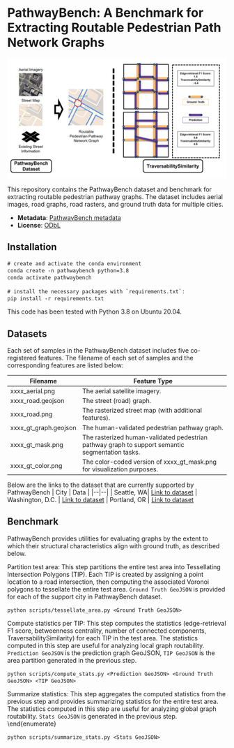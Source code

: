 # PathwayBench: A Benchmark for Extracting Routable Pedestrian Path Network Graphs

<p align="center"><img width="600" src="./img/teaser.png"></p>

This repository contains the PathwayBench dataset and benchmark for extracting routable pedestrian pathway graphs. The dataset includes aerial images, road graphs, road rasters, and ground truth data for multiple cities.

- **Metadata**: [PathwayBench metadata](./metadata/pathwaybench_metadata.jsonld)
- **License**: [ODbL](https://opendatacommons.org/licenses/odbl/)


## Installation

```shell
# create and activate the conda environment
conda create -n pathwaybench python=3.8
conda activate pathwaybench

# install the necessary packages with `requirements.txt`:
pip install -r requirements.txt
```
This code has been tested with Python 3.8 on Ubuntu 20.04. 

## Datasets
Each set of samples in the PathwayBench dataset includes five co-registered features. The filename of each set of samples and the corresponding features are listed below:

| Filename | Feature Type
|--|--|
| xxxx_aerial.png | The aerial satellite imagery.
| xxxx_road.geojson | The street (road) graph.
| xxxx_road.png | The rasterized street map (with additional features).
| xxxx_gt_graph.geojson | The human-validated pedestrian pathway graph.
| xxxx_gt_mask.png | The rasterized human-validated pedestrian pathway graph to support semantic segmentation tasks.
| xxxx_gt_color.png | The color-coded version of xxxx_gt_mask.png for visualization purposes.

Below are the links to the dataset that are currently supported by PathwayBench
| City | Data |
|--|--|
| Seattle, WA| [Link to dataset](https://drive.google.com/drive/folders/1CnTVuARwv7j-9WXXJpAb3l6NC3n0nhO9?usp=sharing)
| Washington, D.C. | [Link to dataset](https://drive.google.com/drive/folders/1anMEeDbUZPquwEMGA8V3YPeWQJxFHDnu?usp=sharing)
| Portland, OR | [Link to dataset](https://drive.google.com/drive/folders/1yFViA6PaDxqQWvS_iqDay65pEMijiS05?usp=sharing)
## Benchmark

PathwayBench provides utilities for evaluating graphs by the extent to which their structural characteristics align with ground truth, as described below.

Partition test area: This step partitions the entire test area into Tessellating Intersection Polygons (TIP). Each TIP is created by assigning a point location to a road intersection, then computing the associated Voronoi polygons to tessellate the entire test area. `Ground Truth GeoJSON` is provided for each of the support city in PathwayBench dataset.

  ```shell
  python scripts/tessellate_area.py <Ground Truth GeoJSON>
  ```  

Compute statistics per TIP: This step computes the statistics (edge-retrieval F1 score, betweenness centrality, number of connected components, TraversabilitySimilarity) for each TIP in the test area. The statistics computed in this step are useful for analyzing local graph routability. `Prediction GeoJSON` is the prediction graph GeoJSON, `TIP GeoJSON` is the area partition generated in the previous step. 

  ```shell
  python scripts/compute_stats.py <Prediction GeoJSON> <Ground Truth GeoJSON> <TIP GeoJSON>
  ```  

Summarize statistics: This step aggregates the computed statistics from the previous step and provides summarizing statistics for the entire test area. The statistics computed in this step are useful for analyzing global graph routability. `Stats GeoJSON` is generated in the previous step.
\end{enumerate}

  ```shell
  python scripts/summarize_stats.py <Stats GeoJSON>
  ```  


